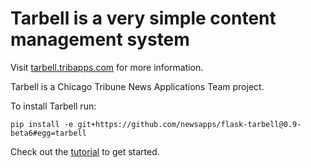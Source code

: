 # Tarbell is a very simple content management system

Visit [tarbell.tribapps.com](http://tarbell.tribapps.com) for more information.

Tarbell is a Chicago Tribune News Applications Team project.

To install Tarbell run:

    pip install -e git+https://github.com/newsapps/flask-tarbell@0.9-beta6#egg=tarbell

Check out the [tutorial](http://tarbell.readthedocs.org/en/0.9-beta6/tutorial.html) to get started.
